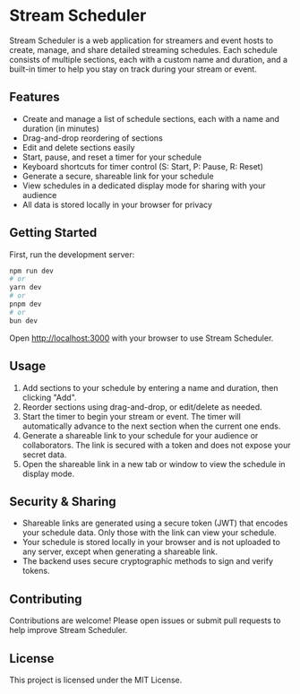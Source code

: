 # Stream Scheduler

Stream Scheduler is a web application for streamers and event hosts to create, manage, and share detailed streaming schedules. Each schedule consists of multiple sections, each with a custom name and duration, and a built-in timer to help you stay on track during your stream or event.

## Features

- Create and manage a list of schedule sections, each with a name and duration (in minutes)
- Drag-and-drop reordering of sections
- Edit and delete sections easily
- Start, pause, and reset a timer for your schedule
- Keyboard shortcuts for timer control (S: Start, P: Pause, R: Reset)
- Generate a secure, shareable link for your schedule
- View schedules in a dedicated display mode for sharing with your audience
- All data is stored locally in your browser for privacy

## Getting Started

First, run the development server:

```bash
npm run dev
# or
yarn dev
# or
pnpm dev
# or
bun dev
```

Open [http://localhost:3000](http://localhost:3000) with your browser to use Stream Scheduler.

## Usage

1. Add sections to your schedule by entering a name and duration, then clicking "Add".
2. Reorder sections using drag-and-drop, or edit/delete as needed.
3. Start the timer to begin your stream or event. The timer will automatically advance to the next section when the current one ends.
4. Generate a shareable link to your schedule for your audience or collaborators. The link is secured with a token and does not expose your secret data.
5. Open the shareable link in a new tab or window to view the schedule in display mode.

## Security & Sharing

- Shareable links are generated using a secure token (JWT) that encodes your schedule data. Only those with the link can view your schedule.
- Your schedule is stored locally in your browser and is not uploaded to any server, except when generating a shareable link.
- The backend uses secure cryptographic methods to sign and verify tokens.

## Contributing

Contributions are welcome! Please open issues or submit pull requests to help improve Stream Scheduler.

## License

This project is licensed under the MIT License.
